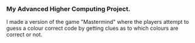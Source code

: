 ### My Advanced Higher Computing Project.

I made a version of the game "Mastermind" where the players attempt to guess a colour correct code by getting clues as to which colours are correct or not.
